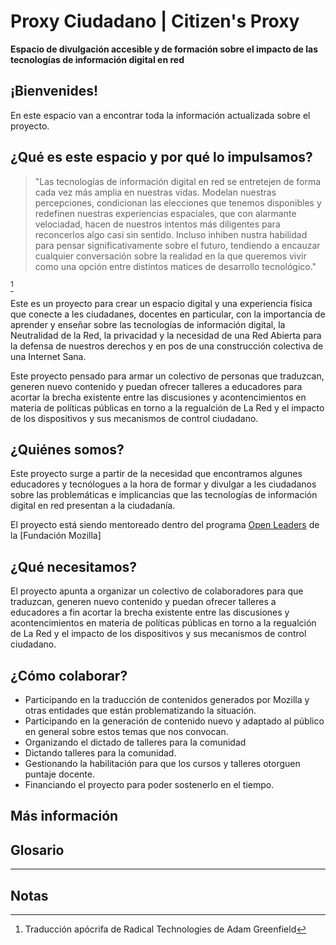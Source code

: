# Proxy Ciudadano | Citizen's Proxy

**Espacio de divulgación accesible y de formación sobre el impacto de las tecnologías de información digital en red**


## ¡Bienvenides!

En este espacio van a encontrar toda la información actualizada sobre el proyecto.


## ¿Qué es este espacio y por qué lo impulsamos?

>"Las tecnologías de información digital en red se entretejen de forma cada vez más amplia en nuestras vidas. Modelan nuestras percepciones, condicionan las elecciones que tenemos disponibles y redefinen nuestras experiencias espaciales, que con alarmante velociadad, hacen de nuestros intentos más diligentes para reconcerlos algo casi sin sentido. Incluso inhiben nustra habilidad para pensar significativamente sobre el futuro, tendiendo a encauzar cualquier conversación sobre la realidad en la que queremos vivir como una opción  entre distintos matices de desarrollo tecnológico."

[^1]

Este es un proyecto para crear un espacio digital y una experiencia física que conecte a les ciudadanes, docentes en particular, con la importancia de aprender y enseñar sobre las tecnologías de información digital, la  Neutralidad de la Red, la privacidad y la necesidad de una Red Abierta para la defensa de nuestros derechos y en pos de una construcción colectiva de una Internet Sana.

Este proyecto pensado para armar un colectivo de personas que traduzcan, generen nuevo contenido y puedan ofrecer talleres a educadores para acortar la brecha existente entre las discusiones y acontencimientos en materia de políticas públicas en torno a la regualción de La Red y el impacto de los dispositivos y sus mecanismos de control ciudadano.


## ¿Quiénes somos?

Este proyecto surge a partir de la necesidad que encontramos algunes educadores y tecnólogues a la hora de formar y divulgar a les ciudadanos sobre las problemáticas e implicancias que las tecnologías de información digital en red presentan a la ciudadanía.

El proyecto está siendo mentoreado dentro del programa [Open Leaders](https://mozilla.github.io/leadership-training/round-5/projects/#cohort-d) de la [Fundación Mozilla]

## ¿Qué necesitamos?

El proyecto apunta a organizar un colectivo de colaboradores para que traduzcan, generen nuevo contenido y puedan ofrecer talleres a educadores a fin acortar la brecha existente entre las discusiones y acontencimientos en materia de políticas públicas en torno a la regualción de La Red y el impacto de los dispositivos y sus mecanismos de control ciudadano.


## ¿Cómo colaborar?

* Participando en la traducción de contenidos generados por Mozilla y otras entidades que están problematizando la situación.
* Participando en la generación de contenido nuevo y adaptado al público en general sobre estos temas que nos convocan.
* Organizando el dictado de talleres para la comunidad
* Dictando talleres para la comunidad.
* Gestionando la habilitación para que los cursos y talleres otorguen puntaje docente.
* Financiando el proyecto para poder sostenerlo en el tiempo.


## Más información

## Glosario

<!--
>"Si queremos tener alguna esperanza de conservar nuestra agencia y ejercer cierto control sobre las circunstancias de nuestro ser en los próximos años, necesitaremos saber mucho más sobre de dónde provienen estas tecnologías radicales, cómo logran su trabajo en el mundo, y por qué se nos aparecen de la manera en que lo hacen. Lo que sigue es un intento de arrojar luz sobre todas estas preguntas."
>
> --- Radical Technologies: The Design of Everyday Life Adam Greenfield

>"If we are to have any hope of retaining our agency and exerting some measure of control over the circumstances of our being in the years to come, we will need to know a lot more about where these radical technologies came from, how they accomplish their work in the world, and why they appear to us in the way that they do. What follows is an attempt to shed light on all of these questions."
>
> --- Radical Technologies: The Design of Everyday Life Adam Greenfield

|Español|English|
|:-----|:----|
|Este es un Proyecto para crear un espacio digital y una experiencia física que conecte a les ciudadanes, docentes en particular, con la importancia de aprender y enseñar sobre Neutralidad de la Red, privacidad y Red Abierta para la defensa de nuestros derechos y en pos de una construcción colectiva de una Internet Sana. <br> <br>Este proyecto pensado para armar un colectivo de personas que traduzcan, generen nuevo contenido y puedan ofrecer talleres a educadores para acortar la brecha existente entre las discusiones y acontencimientos en materia de políticas públicas en torno a la regualción de La Red y el impacto de los dispositivos y sus mecanismos de control ciudadano. <br> <br>Estas tecnologías Radicales que modelan nuestras relaciones y la sociedad han de ser pensadas y analizadas desde diversos ángulos. Son un espacio a deconstruir. Involucra a casi todos los aspectos de nuestra vida. Para conocer su impacto y saber más sobre nuestra sociedad, necesitamos aprender juntos y reducir la brecha entre quienes fabrican y quienes consumen Internet y sus dispositivos. <br> <br> **Cómo contribuir** <br><br><ul><li>Participando en la traducción de contenidos generados por Mozilla y otras entidades que están problematizando la situación.</li><li>Participando en la generación de contenido nuevo y adaptado al público en general sobre estos temas que nos convocan.</li><li>Organizando el dictado de talleres para la comunidad</li><li>Dictando talleres para la comunidad.</li><li>Gestionando la habilitación para que los cursos y talleres otorguen puntaje docente.</li><li>Financiando el proyecto para poder sostenerlo en el tiempo.</li></ul> |With this project, I'm trying to create a digital space and physical experience that can connect citizens, and teachers in particular, with the importance of teaching and learning about Net Neutrality, privacy & security, and an Open Web - for the defence of our rights and the collective construction of a healthier Internet.<br><br>This project aims to bring together a collective of people who can translate, generate new content and offer workshops for educators, in order to reduce the existing gap between the events and discussion of public policy around the regulation of the internet, and the impact of devices themselves and their mechanisms of civic control. <br><br>These 'Radical Technologies' which shape our relationships and society need to be thought about and analysed from diverse perspectives. They are a space to deconstruct. Entangled in almost all aspects of our lives. To know their impact and understand more about our society, we need to learn together and reduce the divide between those who create and those who consume the Internet, its technology and devices.<br> <br> **How to contribute** <br><br><ul><li>Participating in translation of content generated by Mozilla and other entities who are working on these issues.</li><li>Participating in the generation of new content, adapted for the general public, around the themes we are focusing on.</li><li>Organizing delivery of workshops for the community</li><li>Delivering workshops for the comunnity.</li><li>Managing accreditation for courses and teachers.</li><li>Financing the project to enable its long-term sustainability.</li>|
--->

---

## Notas
[^1]: Traducción apócrifa de Radical Technologies de Adam Greenfield
